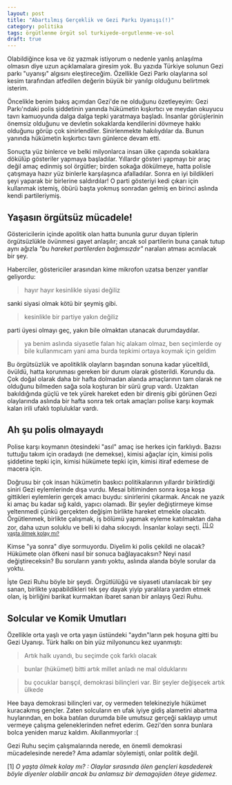 ```yaml
---
layout: post
title: "Abartılmış Gerçeklik ve Gezi Parkı Uyanışı(!)"
category: politika
tags: örgütlenme örgüt sol turkiyede-orgutlenme-ve-sol
draft: true
---
```


Olabildiğince kısa ve öz yazmak istiyorum o nedenle yanlış anlaşılma olmasın diye uzun açıklamalara giresim yok. Bu yazıda Türkiye solunun Gezi parkı "uyanışı" algısını eleştireceğim. Özellikle Gezi Parkı olaylarına sol kesim tarafından atfedilen değerin büyük bir yanılgı olduğunu belirtmek isterim.

Öncelikle benim bakış açımdan Gezi'de ne olduğunu özetleyeyim: Gezi Parkı'ndaki polis şiddetinin yanında hükümetin kışkırtıcı ve meydan okuyucu tavrı kamuoyunda dalga dalga tepki yaratmaya başladı. İnsanlar görüşlerinin önemsiz olduğunu ve devletin sokaklarda kendilerini dövmeye hakkı olduğunu görüp çok sinirlendiler. Sinirlenmekte hakılıydılar da. Bunun yanında hükümetin kışkırtıcı tavrı günlerce devam etti.

Sonuçta yüz binlerce ve belki milyonlarca insan ülke çapında sokaklara dökülüp gösteriler yapmaya başladılar. Yıllardır gösteri yapmayı bir araç değil amaç edinmiş sol örgütler; birden sokağa dökülmeye, hatta polisle çatışmaya hazır yüz binlerle karşılaşınca afalladılar. Sonra en iyi bildikleri şeyi yaparak bir birlerine saldırdılar! O parti gösteriyi kedi çıkarı için kullanmak istemiş, öbürü başta yokmuş sonradan gelmiş en birinci aslında kendi partileriymiş.

Yaşasın örgütsüz mücadele!
--------------------------

Göstericilerin içinde apolitik olan hatta bununla gurur duyan tiplerin örgütsüzlükle övünmesi gayet anlaşılır; ancak sol partilerin buna çanak tutup aynı ağızla _"bu hareket partilerden bağımsızdır"_ naraları atması acınılacak bir şey.

Haberciler, göstericiler arasından kime mikrofon uzatsa benzer yanıtlar geliyordu:

> hayır hayır kesinlikle siyasi değiliz

sanki siyasi olmak kötü bir şeymiş gibi.

> kesinlikle bir partiye yakın değiliz

parti üyesi olmayı geç, yakın bile olmaktan utanacak durumdaydılar.

> ya benim aslında siyasetle falan hiç alakam olmaz, ben seçimlerde oy bile kullanmıcam yani ama burda tepkimi ortaya koymak için geldim

Bu örgütsüzlük ve apolitiklik olayların başından sonuna kadar yüceltildi, övüldü, hatta korunması gereken bir durum olarak gösterildi. Korundu da. Çok doğal olarak daha bir hafta dolmadan alanda amaçlarının tam olarak ne olduğunu bilmeden sağa sola koşturan bir sürü grup vardı. Uzaktan bakıldığında güçlü ve tek yürek hareket eden bir direniş gibi görünen Gezi olaylarında aslında bir hafta sonra tek ortak amaçları polise karşı koymak kalan irili ufaklı topluluklar vardı.

Ah şu polis olmayaydı
---------------------

Polise karşı koymanın ötesindeki "asıl" amaç ise herkes için farklıydı. Bazısı tuttuğu takım için oradaydı (ne demekse), kimisi ağaçlar için, kimisi polis şiddetine tepki için, kimisi hükümete tepki için, kimisi itiraf edemese de macera için.

Doğrusu bir çok insan hükümetin baskıcı politikalarının yıllardır biriktirdiği siniri Gezi eylemlerinde dışa vurdu. Mesai bitiminden sonra koşa koşa gittikleri eylemlerin gerçek amacı buydu: sinirlerini çıkarmak. Ancak ne yazık ki amaç bu kadar sığ kaldı, yapıcı olamadı. Bir şeyler değiştirmeye kimse yeltenmedi çünkü gerçekten değişim birlikte hareket etmekle olacaktı. Örgütlenmek, birlikte çalışmak, iş bölümü yapmak eyleme katılmaktan daha zor, daha uzun soluklu ve belli ki daha sıkıcıydı. İnsanlar kolayı seçti. <sup><a href="#O yaşta ölmek kolay mı?">[1] O yaşta ölmek kolay mı?</a></sup>

Kimse "ya sonra" diye sormuyordu. Diyelim ki polis çekildi ne olacak? Hükümete olan öfkeni nasıl bir sonuca bağlayacaksın? Neyi nasıl değiştireceksin? Bu soruların yanıtı yoktu, aslında alanda böyle sorular da yoktu.

İşte Gezi Ruhu böyle bir şeydi. Örgütlülüğü ve siyaseti utanılacak bir şey sanan, birlikte yapabildikleri tek şey dayak yiyip yaralılara yardım etmek olan, iş birliğini barikat kurmaktan ibaret sanan bir anlayış Gezi Ruhu.

Solcular ve Komik Umutları
--------------------------

Özellikle orta yaşlı ve orta yaşın üstündeki "aydın"ların pek hoşuna gitti bu Gezi Uyanışı. Türk halkı on bin yüz milyonuncu kez uyanmıştı:

> Artık halk uyandı, bu seçimde çok farklı olacak

> bunlar (hükümet) bitti artık millet anladı ne mal olduklarını

> bu çocuklar barışçıl, demokrasi bilinçleri var. Bir şeyler değişecek artık ülkede

Hee baya demokrasi bilinçleri var, oy vermeden telekineziyle hükümet kuracakmış gençler. Zaten solcuların en ufak iyiye gidiş alametini abartma huylarından, en boka batılan durumda bile umutsuz gerçeği saklayıp umut vermeye çalışma geleneklerinden nefret ederim. Gezi'den sonra bunlara bolca yeniden maruz kaldım. Akıllanmıyorlar :(

Gezi Ruhu seçim çalışmalarında nerede, en önemli demokrasi mücadelesinde nerede? Ama adamlar söylemişti, onlar politik değil.

<span id="O yaşta ölmek kolay mı?"> </span>

[1] _O yaşta ölmek kolay mı? : Olaylar sırasında ölen gençleri kasdederek böyle diyenler olabilir ancak bu anlamsız bir demagojiden öteye gidemez._